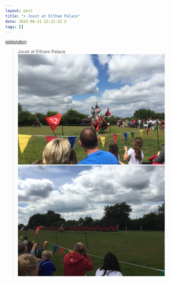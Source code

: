 ```yaml
---
layout: post
title: "> Joust at Eltham Palace"
date: 2015-06-21 12:21:15 Z
tags: []
---
```

[piplondon](http://pipobscure.uk/post/122075076322/joust-at-eltham-palace):

> Joust at Eltham Palace
![](/media/2015/06/122075085999_0.jpg)
![](/media/2015/06/122075085999_1.jpg)
